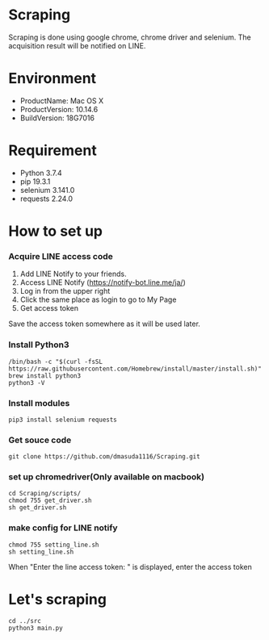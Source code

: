 # Scraping

Scraping is done using google chrome, chrome driver and selenium.
The acquisition result will be notified on LINE.

# Environment

* ProductName:	Mac OS X
* ProductVersion:	10.14.6
* BuildVersion:	18G7016

# Requirement

* Python 3.7.4
* pip 19.3.1
* selenium 3.141.0
* requests 2.24.0

# How to set up

### Acquire LINE access code

1. Add LINE Notify to your friends.
2. Access LINE Notify (https://notify-bot.line.me/ja/)
4. Log in from the upper right
5. Click the same place as login to go to My Page
6. Get access token

Save the access token somewhere as it will be used later.

### Install Python3

```
/bin/bash -c "$(curl -fsSL https://raw.githubusercontent.com/Homebrew/install/master/install.sh)"
brew install python3
python3 -V
```

### Install modules

```
pip3 install selenium requests
```

### Get souce code
```
git clone https://github.com/dmasuda1116/Scraping.git
```

### set up chromedriver(Only available on macbook)

```
cd Scraping/scripts/
chmod 755 get_driver.sh
sh get_driver.sh
```

### make config for LINE notify

```
chmod 755 setting_line.sh
sh setting_line.sh
```

When "Enter the line access token: " is displayed, enter the access token

# Let's scraping
```
cd ../src
python3 main.py
```


